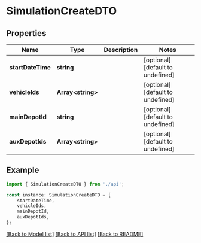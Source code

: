 # SimulationCreateDTO


## Properties

Name | Type | Description | Notes
------------ | ------------- | ------------- | -------------
**startDateTime** | **string** |  | [optional] [default to undefined]
**vehicleIds** | **Array&lt;string&gt;** |  | [optional] [default to undefined]
**mainDepotId** | **string** |  | [optional] [default to undefined]
**auxDepotIds** | **Array&lt;string&gt;** |  | [optional] [default to undefined]

## Example

```typescript
import { SimulationCreateDTO } from './api';

const instance: SimulationCreateDTO = {
    startDateTime,
    vehicleIds,
    mainDepotId,
    auxDepotIds,
};
```

[[Back to Model list]](../README.md#documentation-for-models) [[Back to API list]](../README.md#documentation-for-api-endpoints) [[Back to README]](../README.md)
